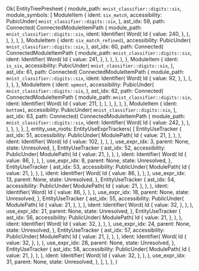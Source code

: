 Ok(
    EntityTreePresheet {
        module_path: `mnist_classifier::digits::six`,
        module_symbols: [
            ModuleItem {
                ident: `six_match`,
                accessibility: PubicUnder(
                    `mnist_classifier::digits::six`,
                ),
                ast_idx: 59,
                path: Connected(
                    ConnectedModuleItemPath {
                        module_path: `mnist_classifier::digits::six`,
                        ident: Identifier(
                            Word(
                                Id {
                                    value: 240,
                                },
                            ),
                        ),
                    },
                ),
            },
            ModuleItem {
                ident: `six_match_refined1`,
                accessibility: PubicUnder(
                    `mnist_classifier::digits::six`,
                ),
                ast_idx: 60,
                path: Connected(
                    ConnectedModuleItemPath {
                        module_path: `mnist_classifier::digits::six`,
                        ident: Identifier(
                            Word(
                                Id {
                                    value: 241,
                                },
                            ),
                        ),
                    },
                ),
            },
            ModuleItem {
                ident: `is_six`,
                accessibility: PubicUnder(
                    `mnist_classifier::digits::six`,
                ),
                ast_idx: 61,
                path: Connected(
                    ConnectedModuleItemPath {
                        module_path: `mnist_classifier::digits::six`,
                        ident: Identifier(
                            Word(
                                Id {
                                    value: 92,
                                },
                            ),
                        ),
                    },
                ),
            },
            ModuleItem {
                ident: `upmost`,
                accessibility: PubicUnder(
                    `mnist_classifier::digits::six`,
                ),
                ast_idx: 62,
                path: Connected(
                    ConnectedModuleItemPath {
                        module_path: `mnist_classifier::digits::six`,
                        ident: Identifier(
                            Word(
                                Id {
                                    value: 211,
                                },
                            ),
                        ),
                    },
                ),
            },
            ModuleItem {
                ident: `bottom1`,
                accessibility: PubicUnder(
                    `mnist_classifier::digits::six`,
                ),
                ast_idx: 63,
                path: Connected(
                    ConnectedModuleItemPath {
                        module_path: `mnist_classifier::digits::six`,
                        ident: Identifier(
                            Word(
                                Id {
                                    value: 242,
                                },
                            ),
                        ),
                    },
                ),
            },
        ],
        entity_use_roots: EntityUseExprTrackers(
            [
                EntityUseTracker {
                    ast_idx: 51,
                    accessibility: PublicUnder(
                        ModulePath(
                            Id {
                                value: 21,
                            },
                        ),
                    ),
                    ident: Identifier(
                        Word(
                            Id {
                                value: 102,
                            },
                        ),
                    ),
                    use_expr_idx: 3,
                    parent: None,
                    state: Unresolved,
                },
                EntityUseTracker {
                    ast_idx: 52,
                    accessibility: PublicUnder(
                        ModulePath(
                            Id {
                                value: 21,
                            },
                        ),
                    ),
                    ident: Identifier(
                        Word(
                            Id {
                                value: 86,
                            },
                        ),
                    ),
                    use_expr_idx: 8,
                    parent: None,
                    state: Unresolved,
                },
                EntityUseTracker {
                    ast_idx: 53,
                    accessibility: PublicUnder(
                        ModulePath(
                            Id {
                                value: 21,
                            },
                        ),
                    ),
                    ident: Identifier(
                        Word(
                            Id {
                                value: 86,
                            },
                        ),
                    ),
                    use_expr_idx: 13,
                    parent: None,
                    state: Unresolved,
                },
                EntityUseTracker {
                    ast_idx: 54,
                    accessibility: PublicUnder(
                        ModulePath(
                            Id {
                                value: 21,
                            },
                        ),
                    ),
                    ident: Identifier(
                        Word(
                            Id {
                                value: 86,
                            },
                        ),
                    ),
                    use_expr_idx: 18,
                    parent: None,
                    state: Unresolved,
                },
                EntityUseTracker {
                    ast_idx: 55,
                    accessibility: PublicUnder(
                        ModulePath(
                            Id {
                                value: 21,
                            },
                        ),
                    ),
                    ident: Identifier(
                        Word(
                            Id {
                                value: 32,
                            },
                        ),
                    ),
                    use_expr_idx: 21,
                    parent: None,
                    state: Unresolved,
                },
                EntityUseTracker {
                    ast_idx: 56,
                    accessibility: PublicUnder(
                        ModulePath(
                            Id {
                                value: 21,
                            },
                        ),
                    ),
                    ident: Identifier(
                        Word(
                            Id {
                                value: 32,
                            },
                        ),
                    ),
                    use_expr_idx: 24,
                    parent: None,
                    state: Unresolved,
                },
                EntityUseTracker {
                    ast_idx: 57,
                    accessibility: PublicUnder(
                        ModulePath(
                            Id {
                                value: 21,
                            },
                        ),
                    ),
                    ident: Identifier(
                        Word(
                            Id {
                                value: 32,
                            },
                        ),
                    ),
                    use_expr_idx: 28,
                    parent: None,
                    state: Unresolved,
                },
                EntityUseTracker {
                    ast_idx: 58,
                    accessibility: PublicUnder(
                        ModulePath(
                            Id {
                                value: 21,
                            },
                        ),
                    ),
                    ident: Identifier(
                        Word(
                            Id {
                                value: 32,
                            },
                        ),
                    ),
                    use_expr_idx: 31,
                    parent: None,
                    state: Unresolved,
                },
            ],
        ),
    },
)